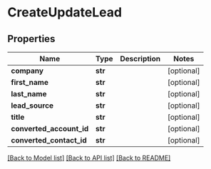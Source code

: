# CreateUpdateLead

## Properties
Name | Type | Description | Notes
------------ | ------------- | ------------- | -------------
**company** | **str** |  | [optional] 
**first_name** | **str** |  | [optional] 
**last_name** | **str** |  | [optional] 
**lead_source** | **str** |  | [optional] 
**title** | **str** |  | [optional] 
**converted_account_id** | **str** |  | [optional] 
**converted_contact_id** | **str** |  | [optional] 

[[Back to Model list]](../README.md#documentation-for-models) [[Back to API list]](../README.md#documentation-for-api-endpoints) [[Back to README]](../README.md)

